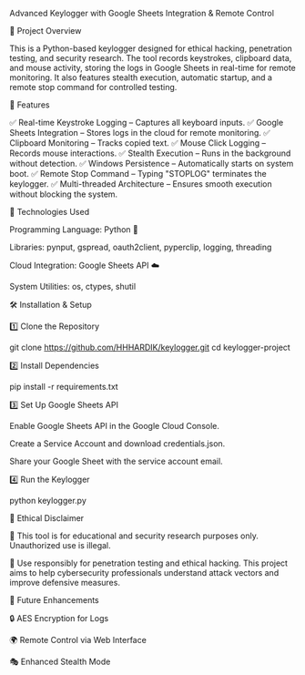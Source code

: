 Advanced Keylogger with Google Sheets Integration & Remote Control

📌 Project Overview

This is a Python-based keylogger designed for ethical hacking, penetration testing, and security research. The tool records keystrokes, clipboard data, and mouse activity, storing the logs in Google Sheets in real-time for remote monitoring. It also features stealth execution, automatic startup, and a remote stop command for controlled testing.

🚀 Features

✅ Real-time Keystroke Logging – Captures all keyboard inputs.
✅ Google Sheets Integration – Stores logs in the cloud for remote monitoring.
✅ Clipboard Monitoring – Tracks copied text.
✅ Mouse Click Logging – Records mouse interactions.
✅ Stealth Execution – Runs in the background without detection.
✅ Windows Persistence – Automatically starts on system boot.
✅ Remote Stop Command – Typing "STOPLOG" terminates the keylogger.
✅ Multi-threaded Architecture – Ensures smooth execution without blocking the system.

🔧 Technologies Used

Programming Language: Python 🐍

Libraries: pynput, gspread, oauth2client, pyperclip, logging, threading

Cloud Integration: Google Sheets API ☁️

System Utilities: os, ctypes, shutil

🛠️ Installation & Setup

1️⃣ Clone the Repository

git clone https://github.com/HHHARDIK/keylogger.git
cd keylogger-project

2️⃣ Install Dependencies

pip install -r requirements.txt

3️⃣ Set Up Google Sheets API

Enable Google Sheets API in the Google Cloud Console.

Create a Service Account and download credentials.json.

Share your Google Sheet with the service account email.

4️⃣ Run the Keylogger

python keylogger.py

📜 Ethical Disclaimer

🚨 This tool is for educational and security research purposes only. Unauthorized use is illegal.

🔐 Use responsibly for penetration testing and ethical hacking. This project aims to help cybersecurity professionals understand attack vectors and improve defensive measures.

📌 Future Enhancements

🔒 AES Encryption for Logs

🌍 Remote Control via Web Interface

🎭 Enhanced Stealth Mode



